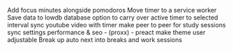Add focus minutes alongside pomodoros
Move timer to a service worker
Save data to lowdb database
option to carry over active timer to selected interval
sync youtube video with timer
make peer to peer for study sessions sync settings
performance & seo - (proxx) - preact
make theme user adjustable
Break up auto next into breaks and work sessions
